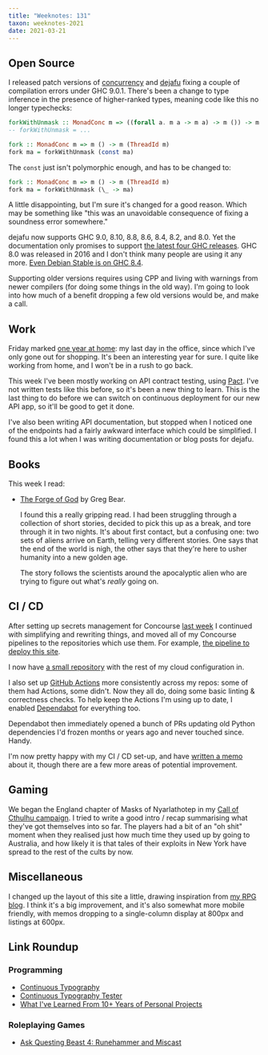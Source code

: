 ```yaml
---
title: "Weeknotes: 131"
taxon: weeknotes-2021
date: 2021-03-21
---
```


## Open Source

I released patch versions of [concurrency][] and [dejafu][] fixing a
couple of compilation errors under GHC 9.0.1.  There's been a change
to type inference in the presence of higher-ranked types, meaning code
like this no longer typechecks:

```haskell
forkWithUnmask :: MonadConc m => ((forall a. m a -> m a) -> m ()) -> m (ThreadId m)
-- forkWithUnmask = ...

fork :: MonadConc m => m () -> m (ThreadId m)
fork ma = forkWithUnmask (const ma)
```

The `const` just isn't polymorphic enough, and has to be changed to:

```haskell
fork :: MonadConc m => m () -> m (ThreadId m)
fork ma = forkWithUnmask (\_ -> ma)
```

A little disappointing, but I'm sure it's changed for a good reason.
Which may be something like "this was an unavoidable consequence of
fixing a soundness error somewhere."

dejafu now supports GHC 9.0, 8.10, 8.8, 8.6, 8.4, 8.2, and 8.0.  Yet
the documentation only promises to support [the latest four GHC
releases][].  GHC 8.0 was released in 2016 and I don't think many
people are using it any more.  [Even Debian Stable is on GHC 8.4][].

Supporting older versions requires using CPP and living with warnings
from newer compilers (for doing some things in the old way).  I'm
going to look into how much of a benefit dropping a few old versions
would be, and make a call.

[concurrency]: http://hackage.haskell.org/package/concurrency-1.11.0.1
[dejafu]: http://hackage.haskell.org/package/dejafu-2.4.0.2
[the latest four GHC releases]: https://dejafu.readthedocs.io/en/latest/ghc.html
[Even Debian Stable is on GHC 8.4]: https://packages.debian.org/search?keywords=ghc

## Work

Friday marked [one year at home][]: my last day in the office, since
which I've only gone out for shopping.  It's been an interesting year
for sure.  I quite like working from home, and I won't be in a rush to
go back.

This week I've been mostly working on API contract testing, using
[Pact][].  I've not written tests like this before, so it's been a new
thing to learn.  This is the last thing to do before we can switch on
continuous deployment for our new API app, so it'll be good to get it
done.

I've also been writing API documentation, but stopped when I noticed
one of the endpoints had a fairly awkward interface which could be
simplified.  I found this a lot when I was writing documentation or
blog posts for dejafu.

[one year at home]: at-home-for-one-year.html
[Pact]: https://docs.pact.io/


## Books

This week I read:

- [The Forge of God][] by Greg Bear.

  I found this a really gripping read.  I had been struggling through
  a collection of short stories, decided to pick this up as a break,
  and tore through it in two nights.  It's about first contact, but a
  confusing one: two sets of aliens arrive on Earth, telling very
  different stories.  One says that the end of the world is nigh, the
  other says that they're here to usher humanity into a new golden
  age.

  The story follows the scientists around the apocalyptic alien who
  are trying to figure out what's *really* going on.

[The Forge of God]: https://en.wikipedia.org/wiki/The_Forge_of_God


## CI / CD

After setting up secrets management for Concourse [last week][] I
continued with simplifying and rewriting things, and moved all of my
Concourse pipelines to the repositories which use them.  For example,
[the pipeline to deploy this site][].

I now have [a small repository][] with the rest of my cloud
configuration in.

I also set up [GitHub Actions][] more consistently across my repos:
some of them had Actions, some didn't.  Now they all do, doing some
basic linting & correctness checks.  To help keep the Actions I'm
using up to date, I enabled [Dependabot][] for everything too.

Dependabot then immediately opened a bunch of PRs updating old Python
dependencies I'd frozen months or years ago and never touched since.
Handy.

I'm now pretty happy with my CI / CD set-up, and have [written a
memo][] about it, though there are a few more areas of potential
improvement.

[last week]: weeknotes-130.html
[the pipeline to deploy this site]: https://github.com/barrucadu/memo.barrucadu.co.uk/blob/master/concourse/pipeline.yml
[a small repository]: https://github.com/barrucadu/ops
[GitHub Actions]: https://github.com/features/actions
[Dependabot]: https://dependabot.com/
[written a memo]: ci-cd.html


## Gaming

We began the England chapter of Masks of Nyarlathotep in my [Call of
Cthulhu campaign][].  I tried to write a good intro / recap
summarising what they've got themselves into so far.  The players had
a bit of an "oh shit" moment when they realised just how much time
they used up by going to Australia, and how likely it is that tales of
their exploits in New York have spread to the rest of the cults by
now.

[Call of Cthulhu campaign]: campaign-notes-2020-05-call-of-cthulhu.html


## Miscellaneous

I changed up the layout of this site a little, drawing inspiration
from [my RPG blog][].  I think it's a big improvement, and it's also
somewhat more mobile friendly, with memos dropping to a single-column
display at 800px and listings at 600px.

[my RPG blog]: https://www.lookwhattheshoggothdraggedin.com/



## Link Roundup

### Programming

- [Continuous Typography](https://maxkoehler.com/posts/continuous-typography/)
- [Continuous Typography Tester](https://maxkoehler.com/work/continuous-type-tester/)
- [What I've Learned From 10+ Years of Personal Projects](https://benbernardblog.com/what-ive-learned-from-10-years-of-personal-projects/)

### Roleplaying Games

- [Ask Questing Beast 4: Runehammer and Miscast](https://www.youtube.com/watch?v=N10hFki4C94)
